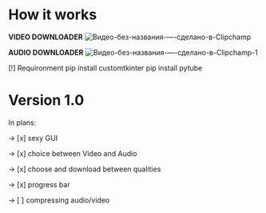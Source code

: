 # How it works
**VIDEO DOWNLOADER**
![Видео-без-названия-—-сделано-в-Clipchamp](https://github.com/rek1nn/YouTube-Video-Audio-Downloader/assets/116544714/02e9679a-4c81-4029-9354-b5ddc308f975)

**AUDIO DOWNLOADER**
![Видео-без-названия-—-сделано-в-Clipchamp-_1_](https://github.com/rek1nn/YouTube-Video-Audio-Downloader/assets/116544714/692d8def-cfed-4c61-ac9d-09944da843e0)

[!] Requironment
pip install customtkinter
pip install pytube

# Version 1.0
In plans: 

-> [x] sexy GUI

-> [x] choice between Video and Audio

-> [x] choose and download between qualities

-> [x] progress bar

-> [ ] compressing audio/video

